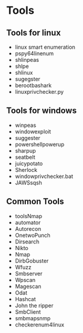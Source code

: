 # **Tools**

## **Tools for linux**
- linux smart enumeration
- pspy64linenum
- shlinpeas
- shlpe
- shlinux
- sugegster
- berootbashark
- linuxprivchecker.py
## **Tools for windows**
- winpeas
- windowexploit
- suggester
- powershellpowerup
- sharpup
- seatbelt
- juicypotato
- Sherlock
- windowprivchecker.bat
- JAWSsqsh
## **Common Tools**
- toolsNmap
- automator
- Autorecon
- OnetwoPunch
- Dirsearch
- Nikto
- Nmap
- DirbGobuster
- Wfuzz
- Smbserver
- Wpscan
- Magescan
- Odat
- Hashcat
- John the ripper
- SmbClient
- smbmapsnmp
- checkerenum4linux